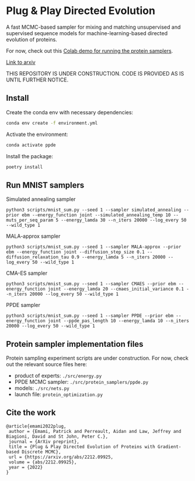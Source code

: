 # Plug & Play Directed Evolution

A fast MCMC-based sampler for mixing and matching unsupervised and supervised sequence models for machine-learning-based directed evolution of proteins.

For now, check out this [Colab demo for running the protein samplers](https://colab.research.google.com/drive/1s3heukQga1ShfxrAMRxNtZFfSwu_D_m7?usp=sharing).

[Link to arxiv](https://arxiv.org/abs/2212.09925)

THIS REPOSITORY IS UNDER CONSTRUCTION. CODE IS PROVIDED AS IS UNTIL FURTHER NOTICE.

## Install

Create the conda env with necessary dependencies:

```bash
conda env create -f environment.yml
```

Activate the environment:

```bash
conda activate ppde
```

Install the package:

```bash
poetry install
```

## Run MNIST samplers

Simulated annealing sampler
```
python3 scripts/mnist_sum.py --seed 1 --sampler simulated_annealing --prior ebm --energy_function joint --simulated_annealing_temp 10 --muts_per_seq_param 5 --energy_lamda 30 --n_iters 20000 --log_every 50 --wild_type 1
```

MALA-approx sampler
```
python3 scripts/mnist_sum.py --seed 1 --sampler MALA-approx --prior ebm --energy_function joint --diffusion_step_size 0.1 --diffusion_relaxation_tau 0.9 --energy_lamda 5 --n_iters 20000 --log_every 50 --wild_type 1
```

CMA-ES sampler
```
python3 scripts/mnist_sum.py --seed 1 --sampler CMAES --prior ebm --energy_function joint --energy_lamda 20 --cmaes_initial_variance 0.1 --n_iters 20000 --log_every 50 --wild_type 1
```

PPDE sampler
```
python3 scripts/mnist_sum.py --seed 1 --sampler PPDE --prior ebm --energy_function joint --ppde_pas_length 10 --energy_lamda 10 --n_iters 20000 --log_every 50 --wild_type 1
```            

## Protein sampler implementation files

Protein sampling experiment scripts are under construction. 
For now, check out the relevant source files here: 

- product of experts: `./src/energy.py`
- PPDE MCMC sampler: `./src/protein_samplers/ppde.py`
- models: `./src/nets.py`
- launch file: `protein_optimization.py`

## Cite the work

```
@article{emami2022plug,
 author = {Emami, Patrick and Perreault, Aidan and Law, Jeffrey and Biagioni, David and St John, Peter C.},
 journal = {ArXiv preprint},
 title = {Plug & Play Directed Evolution of Proteins with Gradient-based Discrete MCMC},
 url = {https://arxiv.org/abs/2212.09925,
 volume = {abs/2212.09925},
 year = {2022}
}
```
